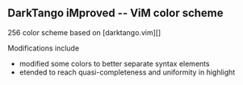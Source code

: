 DarkTango iMproved -- ViM color scheme
--------------------------------------

256 color scheme based on [darktango.vim][]

Modifications include
* modified some colors to better separate syntax elements
* etended to reach quasi-completeness and uniformity in highlight
